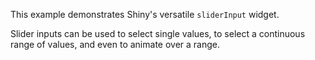 This example demonstrates Shiny's versatile `sliderInput` widget. 

Slider inputs can be used to select single values, to select a continuous range of values, and even to animate over a range.
